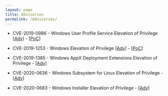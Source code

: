 ```yaml
---
layout: page
title: Advisories
permalink: /Advisories/
---
```

- CVE-2019-0986 - Windows User Profile Service Elevation of Privilege [[Adv](https://portal.msrc.microsoft.com/en-us/security-guidance/advisory/CVE-2019-0986)] - [[PoC](https://github.com/padovah4ck/CVE-2019-0986)] 


- CVE-2019-1253 - Windows Elevation of Privilege [[Adv](https://portal.msrc.microsoft.com/en-us/security-guidance/advisory/CVE-2019-1253)] - [[PoC](https://github.com/padovah4ck/CVE-2019-1253)]


- CVE-2019-1385 - Windows AppX Deployment Extensions Elevation of Privilege - [[Adv](https://portal.msrc.microsoft.com/en-us/security-guidance/advisory/CVE-2019-1385)] 


- CVE-2020-0636 - Windows Subsystem for Linux Elevation of Privilege - [[Adv](https://portal.msrc.microsoft.com/en-us/security-guidance/advisory/CVE-2020-0636)]


- CVE-2020-0683 - Windows Installer Elevation of Privilege - [[Adv](https://portal.msrc.microsoft.com/en-us/security-guidance/advisory/CVE-2020-0683)]
